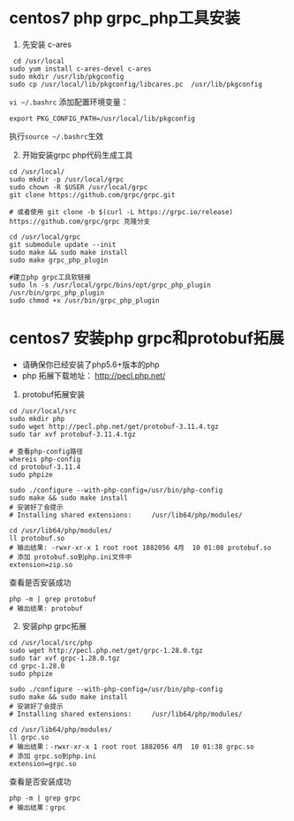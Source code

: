 # centos7 php grpc_php工具安装
1. 先安装 c-ares
```shell
 cd /usr/local
sudo yum install c-ares-devel c-ares
sudo mkdir /usr/lib/pkgconfig
sudo cp /usr/local/lib/pkgconfig/libcares.pc  /usr/lib/pkgconfig
```

`vi ~/.bashrc` 添加配置环境变量：
```shell
export PKG_CONFIG_PATH=/usr/local/lib/pkgconfig
```
执行`source ~/.bashrc`生效

2. 开始安装grpc php代码生成工具
```shell
cd /usr/local/
sudo mkdir -p /usr/local/grpc
sudo chown -R $USER /usr/local/grpc
git clone https://github.com/grpc/grpc.git

# 或者使用 git clone -b $(curl -L https://grpc.io/release) https://github.com/grpc/grpc 克隆分支

cd /usr/local/grpc
git submodule update --init
sudo make && sudo make install
sudo make grpc_php_plugin

#建立php grpc工具软链接
sudo ln -s /usr/local/grpc/bins/opt/grpc_php_plugin /usr/bin/grpc_php_plugin
sudo chmod +x /usr/bin/grpc_php_plugin
```

# centos7 安装php grpc和protobuf拓展
- 请确保你已经安装了php5.6+版本的php
- php 拓展下载地址： http://pecl.php.net/
1. protobuf拓展安装
```shell
cd /usr/local/src
sudo mkdir php
sudo wget http://pecl.php.net/get/protobuf-3.11.4.tgz
sudo tar xvf protobuf-3.11.4.tgz

# 查看php-config路径
whereis php-config
cd protobuf-3.11.4
sudo phpize

sudo ./configure --with-php-config=/usr/bin/php-config
sudo make && sudo make install
# 安装好了会提示
# Installing shared extensions:     /usr/lib64/php/modules/

cd /usr/lib64/php/modules/
ll protobuf.so
# 输出结果: -rwxr-xr-x 1 root root 1882056 4月  10 01:08 protobuf.so
# 添加 protobuf.so到php.ini文件中
extension=zip.so
```

查看是否安装成功
```shell
php -m | grep protobuf
# 输出结果: protobuf
```
2. 安装php grpc拓展
```shell
cd /usr/local/src/php
sudo wget http://pecl.php.net/get/grpc-1.28.0.tgz
sudo tar xvf grpc-1.28.0.tgz
cd grpc-1.28.0
sudo phpize

sudo ./configure --with-php-config=/usr/bin/php-config
sudo make && sudo make install
# 安装好了会提示
# Installing shared extensions:     /usr/lib64/php/modules/

cd /usr/lib64/php/modules/
ll grpc.so
# 输出结果：-rwxr-xr-x 1 root root 1882056 4月  10 01:38 grpc.so
# 添加 grpc.so到php.ini
extension=grpc.so
```
查看是否安装成功
```shell
php -m | grep grpc
# 输出结果：grpc
```
